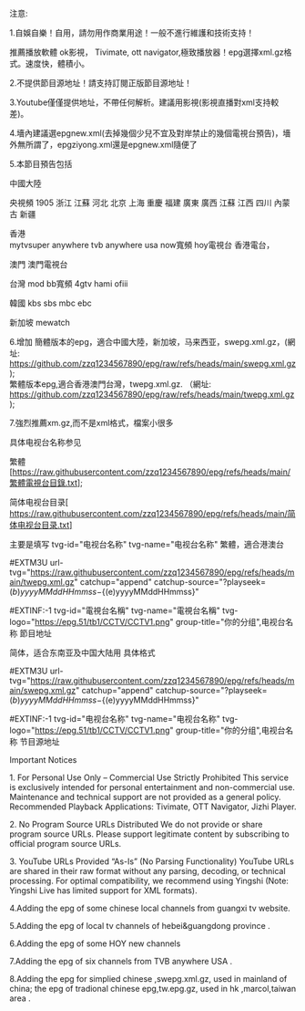 注意:

1.自娛自樂！自用，請勿用作商業用途！一般不進行維護和技術支持！

推薦播放軟體 ok影視， Tivimate, ott navigator,極致播放器！epg選擇xml.gz格式。速度快，體積小。

2.不提供節目源地址！請支持訂閱正版節目源地址！

3.Youtube僅僅提供地址，不帶任何解析。建議用影視(影視直播對xml支持較差)。

4.墻內建議選epgnew.xml(去掉幾個少兒不宜及對岸禁止的幾個電視台預告)，墻外無所謂了，epgziyong.xml還是epgnew.xml隨便了

5.本節目預告包括

中國大陸

央視頻
1905
浙江
江蘇
河北
北京
上海
重慶
福建
廣東
廣西
江蘇
江西
四川
內蒙古
新疆



香港  
mytvsuper 
anywhere
tvb anywhere usa 
now寬頻
hoy電視台
香港電台，

澳門
澳門電視台

台灣
mod 
bb寬頻
4gtv
hami 
ofiii

韓國
kbs
sbs
mbc
ebc

新加坡
mewatch




6.增加
簡體版本的epg，適合中國大陸，新加坡，马来西亚，swepg.xml.gz，(網址: https://github.com/zzq1234567890/epg/raw/refs/heads/main/swepg.xml.gz   );  
繁體版本epg,適合香港澳門台灣，twepg.xml.gz. （網址:
https://github.com/zzq1234567890/epg/raw/refs/heads/main/twepg.xml.gz );

7.強烈推薦xm.gz,而不是xml格式，檔案小很多

 具体电视台名称参见 
 
 繁體[https://raw.githubusercontent.com/zzq1234567890/epg/refs/heads/main/繁體電視台目錄.txt];

简体电视台目录[
https://raw.githubusercontent.com/zzq1234567890/epg/refs/heads/main/简体电视台目录.txt]

主要是填写 tvg-id="电视台名称" tvg-name="电视台名称"
 繁體，適合港澳台


#EXTM3U url-tvg="https://raw.githubusercontent.com/zzq1234567890/epg/refs/heads/main/twepg.xml.gz" catchup="append" catchup-source="?playseek=${(b)yyyyMMddHHmmss}-${(e)yyyyMMddHHmmss}"

#EXTINF:-1 tvg-id="電視台名稱" tvg-name="電視台名稱" tvg-logo="https://epg.51/tb1/CCTV/CCTV1.png" group-title="你的分组",电视台名称
節目地址


  简体，适合东南亚及中国大陆用
具体格式

#EXTM3U url-tvg="https://raw.githubusercontent.com/zzq1234567890/epg/refs/heads/main/swepg.xml.gz" catchup="append" catchup-source="?playseek=${(b)yyyyMMddHHmmss}-${(e)yyyyMMddHHmmss}"

#EXTINF:-1 tvg-id="电视台名称" tvg-name="电视台名称" tvg-logo="https://epg.51/tb1/CCTV/CCTV1.png" group-title="你的分组",电视台名称
节目源地址

Important Notices

1. For Personal Use Only – Commercial Use Strictly Prohibited
This service is exclusively intended for personal entertainment and non-commercial use. Maintenance and technical support are not provided as a general policy.
Recommended Playback Applications: Tivimate, OTT Navigator, Jizhi Player.
 
2. No Program Source URLs Distributed
We do not provide or share program source URLs. Please support legitimate content by subscribing to official program source URLs.
 
3. YouTube URLs Provided “As-Is” (No Parsing Functionality)
YouTube URLs are shared in their raw format without any parsing, decoding, or technical processing. For optimal compatibility, we recommend using Yingshi (Note: Yingshi Live has limited support for XML formats).

4.Adding the epg of some chinese local  channels from guangxi tv  website.
   
5.Adding the epg of local tv channels of hebei&guangdong province .

6.Adding the epg of some HOY new channels

7.Adding the epg of six channels from TVB anywhere USA .

8.Adding the epg for simplied chinese ,swepg.xml.gz, used in mainland of china;
the epg of  tradional chinese epg,tw.epg.gz, used in hk ,marcol,taiwan  area .
